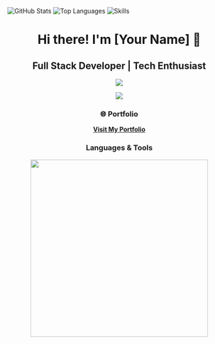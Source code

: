 ![GitHub Stats](https://github-readme-stats.vercel.app/api?username=YOUR_USERNAME&show_icons=true&theme=holi&border_color=4A628A)
![Top Languages](https://github-readme-stats.vercel.app/api/top-langs/?username=YOUR_USERNAME&layout=compact&theme=holi&border_color=4A628A)
![Skills](https://skillicons.dev/icons?i=python,django,flask,dart,flutter,java,sqlite,mongodb,html,js,bootstrap,redis&theme=dark)
<div align="center">

# Hi there! I'm [Your Name] 👋

## Full Stack Developer | Tech Enthusiast

<p>
  <img src="https://github-readme-stats.vercel.app/api/top-langs/?username=YOUR_USERNAME&layout=compact&theme=holi&border_color=4A628A"/>
</p>

<p>
  <img src="https://github-readme-stats.vercel.app/api?username=YOUR_USERNAME&show_icons=true&count_private=true&theme=holi&show=prs_merged&hide=contribs&hide_title=true&border_color=4A628A"/>
</p>

### 🌐 Portfolio
**[Visit My Portfolio](https://melbinjoseph.netlify.app/)**

### Languages & Tools
<p>
  <img src="https://skillicons.dev/icons?i=python,django,flask,dart,flutter,java,sqlite,mongodb,html,js,bootstrap,redis&theme=dark" width='400'/>
</p>

</div>
